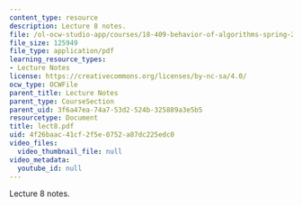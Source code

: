 ```yaml
---
content_type: resource
description: Lecture 8 notes.
file: /ol-ocw-studio-app/courses/18-409-behavior-of-algorithms-spring-2002/4f26baac41cf2f5e0752a87dc225edc0_lect8.pdf
file_size: 125949
file_type: application/pdf
learning_resource_types:
- Lecture Notes
license: https://creativecommons.org/licenses/by-nc-sa/4.0/
ocw_type: OCWFile
parent_title: Lecture Notes
parent_type: CourseSection
parent_uid: 3f6a47ea-74a7-53d2-524b-325889a3e5b5
resourcetype: Document
title: lect8.pdf
uid: 4f26baac-41cf-2f5e-0752-a87dc225edc0
video_files:
  video_thumbnail_file: null
video_metadata:
  youtube_id: null
---
```

Lecture 8 notes.